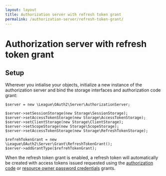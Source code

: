 ```yaml
---
layout: layout
title: Authorization server with refresh token grant
permalink: /authorization-server/refresh-token-grant/
---
```


# Authorization server with refresh token grant

## Setup

Wherever you intialise your objects, initialize a new instance of the authorization server and bind the storage interfaces and authorization code grant:

~~~.language-php
$server = new \League\OAuth2\Server\AuthorizationServer;

$server->setSessionStorage(new Storage\SessionStorage);
$server->setAccessTokenStorage(new Storage\AccessTokenStorage);
$server->setClientStorage(new Storage\ClientStorage);
$server->setScopeStorage(new Storage\ScopeStorage);
$server->setAccessTokenStorage(new Storage\RefreshTokenStorage);

$refrehTokenGrant = new \League\OAuth2\Server\Grant\RefreshTokenGrant();
$server->addGrantType($refrehTokenGrant);
~~~

When the refresh token grant is enabled, a refresh token will automatically be created with access tokens issued requested using the [authorization code](/authorization-server/auth-code-grant/) or [resource owner password credentials](/authorization-server/resource-owner-password-credentials-grant/) grants.
